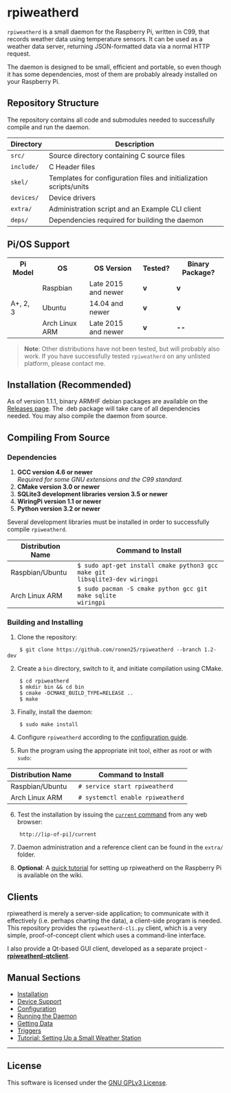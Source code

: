 # rpiweatherd
<code>rpiweatherd</code> is a small daemon for the Raspberry Pi, written in C99, that records weather data using temperature sensors.
It can be used as a weather data server, returning JSON-formatted data via a normal HTTP request.

The daemon is designed to be small, efficient and portable, so even though it has some dependencies,
most of them are probably already installed on your Raspberry Pi.

## Repository Structure
The repository contains all code and submodules needed to successfully compile and run the daemon.

|Directory|Description|
|---------|-----------|
|<code>src/</code>|Source directory containing C source files|
|<code>include/</code>|C Header files|
|<code>skel/</code>|Templates for configuration files and initialization scripts/units|
|<code>devices/</code>|Device drivers|
|<code>extra/</code>|Administration script and an Example CLI client|
|<code>deps/</code>|Dependencies required for building the daemon|

## Pi/OS Support

<table>
<th>Pi Model</th>
<th>OS</th>
<th>OS Version</th>
<th>Tested?</th>
<th>Binary Package?</th>

<tr>
	<td rowspan=3>A+, 2, 3</td>
	<td>Raspbian</td>
	<td>Late 2015 and newer</td>
	<td><b>v</b></td>
	<td><b>v</b></td>
</tr>
<tr>
	<td>Ubuntu</td>
	<td>14.04 and newer</td>
	<td><b>v</b></td>
	<td><b>v</b></td>
</tr>
<tr>
	<td>Arch Linux ARM</td>
	<td>Late 2015 and newer</td>
	<td><b>v</b></td>
	<td><b>--</b></td>
</tr>
</table>

> **Note**: Other distributions have not been tested, but will probably also work.
> If you have successfully tested <code>rpiweatherd</code> on any unlisted platform, please contact
> me.

## Installation (Recommended)
As of version 1.1.1, binary ARMHF debian packages are available on the [Releases page](https://github.com/ronen25/rpiweatherd/releases). The .deb package will take care of all dependencies needed.
You may also compile the daemon from source.

## Compiling From Source
### Dependencies
1. **GCC version 4.6 or newer**
<br />_Required for some GNU extensions and the C99 standard._
2. **CMake version 3.0 or newer**
3. **SQLite3 development libraries version 3.5 or newer**
4. **WiringPi version 1.1 or newer**
5. **Python version 3.2 or newer**

Several development libraries must be installed in order to successfully compile <code>rpiweatherd</code>.

|Distribution Name|Command to Install|
|-----------------|------------------|
|Raspbian/Ubuntu|<code>$ sudo apt-get install cmake python3 gcc make git libsqlite3-dev wiringpi</code>|
|Arch Linux ARM|<code>$ sudo pacman -S cmake python gcc git make sqlite wiringpi</code>|

### Building and Installing
1) Clone the repository:
```
    $ git clone https://github.com/ronen25/rpiweatherd --branch 1.2-dev
```

2) Create a <code>bin</code> directory, switch to it, and initiate compilation using CMake.
```
    $ cd rpiweatherd
    $ mkdir bin && cd bin
    $ cmake -DCMAKE_BUILD_TYPE=RELEASE ..
    $ make
```

3) Finally, install the daemon:
```
    $ sudo make install
```
4) Configure <code>rpiweatherd</code> according to the [configuration guide](https://github.com/ronen25/rpiweatherd/wiki/Dameon-Configuration).

5) Run the program using the appropriate init tool, either as root or with <code>sudo</code>:

|Distribution Name|Command to Install|
|-----------------|------------------|
|Raspbian/Ubuntu|<code># service start rpiweatherd</code>|
|Arch Linux ARM|<code># systemctl enable rpiweatherd</code>|

6) Test the installation by issuing the [<code>current</code> command](https://github.com/ronen25/rpiweatherd/wiki/Getting-Data#current) from any web browser:
```
    http://[ip-of-pi]/current
```

7) Daemon administration and a reference client can be found in the <code>extra/</code> folder.

8) **Optional**: A [quick tutorial](https://github.com/ronen25/rpiweatherd/wiki/Tutorial:-Setting-Up-a-Small-Weather-Station-(From-Scratch)) for setting up rpiweatherd on the Raspberry Pi is available on the wiki.

## Clients
rpiweatherd is merely a server-side application; to communicate with it effectively (i.e. perhaps charting the data), a client-side program is needed.
This repository provides the <code>rpiweatherd-cli.py</code> client, which is a very simple, proof-of-concept client which uses a command-line interface.

I also provide a Qt-based GUI client, developed as a separate project - **[rpiweatherd-qtclient](https://github.com/ronen25/rpiweatherd-qtclient)**.

## Manual Sections
- [Installation](https://github.com/ronen25/rpiweatherd/wiki/Installation)
- [Device Support](https://github.com/ronen25/rpiweatherd/wiki/Device-Support)
- [Configuration](https://github.com/ronen25/rpiweatherd/wiki/Dameon-Configuration)
- [Running the Daemon](https://github.com/ronen25/rpiweatherd/wiki/Running-the-Daemon)
- [Getting Data](https://github.com/ronen25/rpiweatherd/wiki/Getting-Data)
- [Triggers](https://github.com/ronen25/rpiweatherd/wiki/Triggers)
- [Tutorial: Setting Up a Small Weather Station](https://github.com/ronen25/rpiweatherd/wiki/Tutorial:-Setting-Up-a-Small-Weather-Station-(From-Scratch))

***

## License
This software is licensed under the [GNU GPLv3 License](http://www.gnu.org/licenses/gpl-3.0.html).
